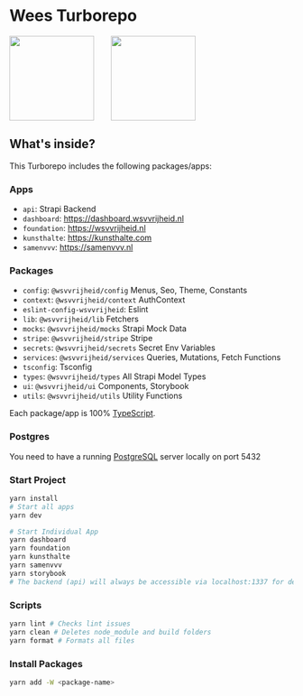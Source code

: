 # Wees Turborepo

<div style="display:flex;gap:30px;">
<img  height="150px" width="150px" src="https://raw.githubusercontent.com/wsvvrijheid/monorepo/main/apps/foundation/public/images/wsvvrijheid-logo.svg" />
<img  height="150px" width="150px" src="https://user-images.githubusercontent.com/4060187/196936104-5797972c-ab10-4834-bd61-0d1e5f442c9c.png" />
</div>

## What's inside?

This Turborepo includes the following packages/apps:

### Apps

- `api`: Strapi Backend
- `dashboard`: https://dashboard.wsvvrijheid.nl
- `foundation`: https://wsvvrijheid.nl
- `kunsthalte`: https://kunsthalte.com
- `samenvvv`: https://samenvvv.nl

### Packages

- `config`: `@wsvvrijheid/config` Menus, Seo, Theme, Constants
- `context`: `@wsvvrijheid/context` AuthContext
- `eslint-config-wsvvrijheid`: Eslint
- `lib`: `@wsvvrijheid/lib` Fetchers
- `mocks`: `@wsvvrijheid/mocks` Strapi Mock Data
- `stripe`: `@wsvvrijheid/stripe` Stripe
- `secrets`: `@wsvvrijheid/secrets` Secret Env Variables
- `services`: `@wsvvrijheid/services` Queries, Mutations, Fetch Functions
- `tsconfig`: Tsconfig
- `types`: `@wsvvrijheid/types` All Strapi Model Types
- `ui`: `@wsvvrijheid/ui` Components, Storybook
- `utils`: `@wsvvrijheid/utils` Utility Functions

Each package/app is 100% [TypeScript](https://www.typescriptlang.org/).

### Postgres

You need to have a running [PostgreSQL](https://www.postgresql.org/download/) server locally on port 5432

### Start Project

```bash
yarn install
# Start all apps
yarn dev

# Start Individual App
yarn dashboard
yarn foundation
yarn kunsthalte
yarn samenvvv
yarn storybook
# The backend (api) will always be accessible via localhost:1337 for dev mode.
```

### Scripts

```bash
yarn lint # Checks lint issues
yarn clean # Deletes node_module and build folders
yarn format # Formats all files
```

### Install Packages

```bash
yarn add -W <package-name>
```
